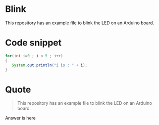# Blink

This repository has an example file to blink the LED on an Arduino board.

# Code snippet

```java
for(int i=0 ; i < 5 ; i++)
{
   System.out.println("i is : " + i);
}
```

# Quote

> This repository 
> has an example 
> file to blink 
> the LED on an 
> Arduino board.

Answer is here
